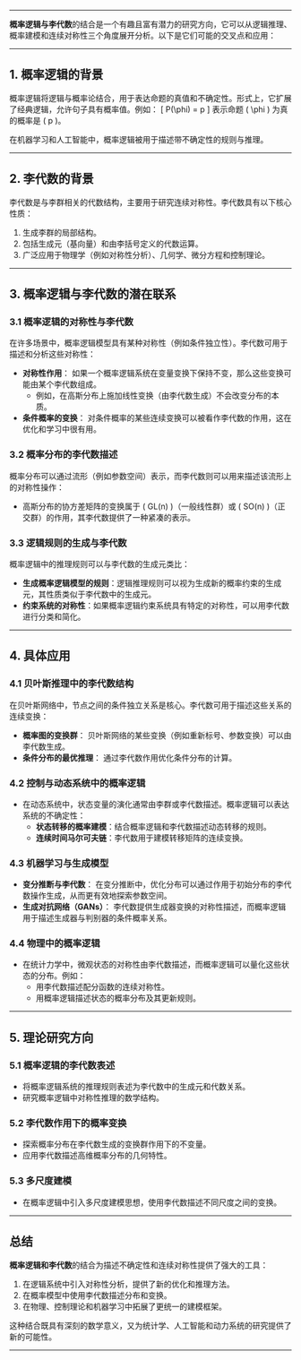 
---

**概率逻辑与李代数**的结合是一个有趣且富有潜力的研究方向，它可以从逻辑推理、概率建模和连续对称性三个角度展开分析。以下是它们可能的交叉点和应用：

---

## 1. **概率逻辑的背景**
概率逻辑将逻辑与概率论结合，用于表达命题的真值和不确定性。形式上，它扩展了经典逻辑，允许句子具有概率值。例如：
\[
P(\phi) = p
\]
表示命题 \( \phi \) 为真的概率是 \( p \)。

在机器学习和人工智能中，概率逻辑被用于描述带不确定性的规则与推理。

---

## 2. **李代数的背景**
李代数是与李群相关的代数结构，主要用于研究连续对称性。李代数具有以下核心性质：
1. 生成李群的局部结构。
2. 包括生成元（基向量）和由李括号定义的代数运算。
3. 广泛应用于物理学（例如对称性分析）、几何学、微分方程和控制理论。

---

## 3. **概率逻辑与李代数的潜在联系**

### 3.1 **概率逻辑的对称性与李代数**
在许多场景中，概率逻辑模型具有某种对称性（例如条件独立性）。李代数可用于描述和分析这些对称性：
- **对称性作用**：
  如果一个概率逻辑系统在变量变换下保持不变，那么这些变换可能由某个李代数组成。
  - 例如，在高斯分布上施加线性变换（由李代数生成）不会改变分布的本质。
- **条件概率的变换**：
  对条件概率的某些连续变换可以被看作李代数的作用，这在优化和学习中很有用。

### 3.2 **概率分布的李代数描述**
概率分布可以通过流形（例如参数空间）表示，而李代数则可以用来描述该流形上的对称性操作：
- 高斯分布的协方差矩阵的变换属于 \( GL(n) \)（一般线性群）或 \( SO(n) \)（正交群）的作用，其李代数提供了一种紧凑的表示。

### 3.3 **逻辑规则的生成与李代数**
概率逻辑中的推理规则可以与李代数的生成元类比：
- **生成概率逻辑模型的规则**：逻辑推理规则可以视为生成新的概率约束的生成元，其性质类似于李代数中的生成元。
- **约束系统的对称性**：如果概率逻辑约束系统具有特定的对称性，可以用李代数进行分类和简化。

---

## 4. **具体应用**

### 4.1 **贝叶斯推理中的李代数结构**
在贝叶斯网络中，节点之间的条件独立关系是核心。李代数可用于描述这些关系的连续变换：
- **概率图的变换群**：
  贝叶斯网络的某些变换（例如重新标号、参数变换）可以由李代数生成。
- **条件分布的最优推理**：
  通过李代数作用优化条件分布的计算。

### 4.2 **控制与动态系统中的概率逻辑**
- 在动态系统中，状态变量的演化通常由李群或李代数描述。概率逻辑可以表达系统的不确定性：
  - **状态转移的概率建模**：结合概率逻辑和李代数描述动态转移的规则。
  - **连续时间马尔可夫链**：李代数用于建模转移矩阵的连续变换。

### 4.3 **机器学习与生成模型**
- **变分推断与李代数**：
  在变分推断中，优化分布可以通过作用于初始分布的李代数操作生成，从而更有效地探索参数空间。
- **生成对抗网络（GANs）**：
  李代数提供生成器变换的对称性描述，而概率逻辑用于描述生成器与判别器的条件概率关系。

### 4.4 **物理中的概率逻辑**
- 在统计力学中，微观状态的对称性由李代数描述，而概率逻辑可以量化这些状态的分布。例如：
  - 用李代数描述配分函数的连续对称性。
  - 用概率逻辑描述状态的概率分布及其更新规则。

---

## 5. **理论研究方向**

### 5.1 **概率逻辑的李代数表述**
- 将概率逻辑系统的推理规则表述为李代数中的生成元和代数关系。
- 研究概率逻辑中对称性推理的数学结构。

### 5.2 **李代数作用下的概率变换**
- 探索概率分布在李代数生成的变换群作用下的不变量。
- 应用李代数描述高维概率分布的几何特性。

### 5.3 **多尺度建模**
- 在概率逻辑中引入多尺度建模思想，使用李代数描述不同尺度之间的变换。

---

## 总结

**概率逻辑和李代数**的结合为描述不确定性和连续对称性提供了强大的工具：
1. 在逻辑系统中引入对称性分析，提供了新的优化和推理方法。
2. 在概率模型中使用李代数描述分布和变换。
3. 在物理、控制理论和机器学习中拓展了更统一的建模框架。

这种结合既具有深刻的数学意义，又为统计学、人工智能和动力系统的研究提供了新的可能性。

---


